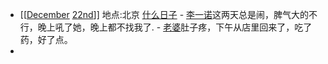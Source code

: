 - [[[December](<[[December.md>) [22nd](<22nd.md>)]]
    地点:北京
    [什么日子](<什么日子.md>)
        -  [李一诺](<李一诺.md>)这两天总是闹，脾气大的不行，晚上吼了她，晚上都不找我了.
        - [老婆](<老婆.md>)肚子疼，下午从店里回来了，吃了药，好了点。
-  
